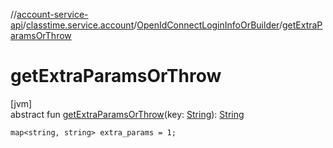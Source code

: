 //[account-service-api](../../../index.md)/[classtime.service.account](../index.md)/[OpenIdConnectLoginInfoOrBuilder](index.md)/[getExtraParamsOrThrow](get-extra-params-or-throw.md)

# getExtraParamsOrThrow

[jvm]\
abstract fun [getExtraParamsOrThrow](get-extra-params-or-throw.md)(key: [String](https://docs.oracle.com/javase/8/docs/api/java/lang/String.html)): [String](https://docs.oracle.com/javase/8/docs/api/java/lang/String.html)

`map<string, string> extra_params = 1;`

